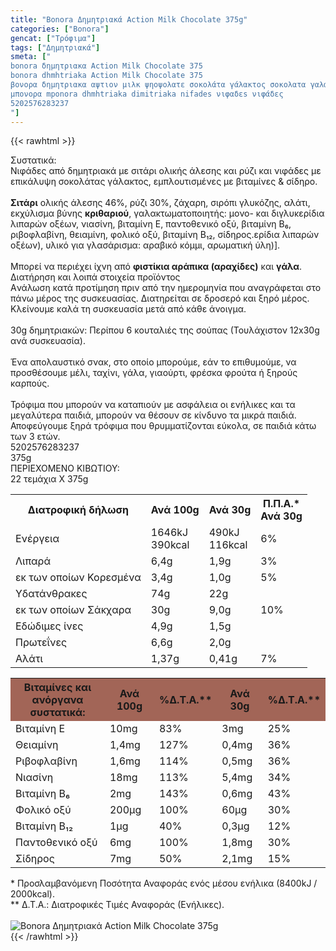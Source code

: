```yaml
---
title: "Bonora Δημητριακά Action Milk Chocolate 375g"
categories: ["Bonora"]
gencat: ["Τρόφιμα"]
tags: ["Δημητριακά"]
smeta: ["
bonora δημητριακα Action Milk Chocolate 375
bonora dhmhtriaka Action Milk Chocolate 375
βονορα δημητριακα αψτιον μιλκ ψηοψολατε σοκολάτα γάλακτος σοκολατα γαλακτος
μπονορα mponora dhmhtriaka dimitriaka nifades νιφαδεs νιφάδες
5202576283237
"]
---
```

{{< rawhtml >}}

<div class="sload57"><div class="product"><div id="sistatika">Συστατικά:</div><div class="alltext">Nιφάδες από δημητριακά με σιτάρι ολικής άλεσης και ρύζι και νιφάδες με επικάλυψη σοκολάτας γάλακτος, εμπλουτισμένες με βιταμίνες &amp; σίδηρο.<br><br><b>Σιτάρι</b> ολικής άλεσης 46%, ρύζι 30%, ζάχαρη, σιρόπι γλυκόζης, αλάτι, εκχύλισμα βύνης <b>κριθαριού</b>, γαλακτωματοποιητής: μονο- και διγλυκερίδια λιπαρών οξέων, νιασίνη, βιταμίνη Ε, παντοθενικό οξύ, βιταμίνη Β₆, ριβοφλαβίνη, θειαμίνη, φολικό οξύ, βιταμίνη Β₁₂, σίδηρος.ερίδια λιπαρών οξέων), υλικό για γλασάρισμα: αραβικό κόμμι, αρωματική ύλη)].<br><br>Μπορεί να περιέχει ίχνη από <b>φιστίκια αράπικα (αραχίδες)</b> και <b>γάλα</b>.</div><div id="loipa">Διατήρηση και λοιπά στοιχεία προϊόντος</div><div class="alltext">Aνάλωση κατά προτίμηση πριν από την ημερομηνία που αναγράφεται στο πάνω μέρος της συσκευασίας. Διατηρείται σε δροσερό και ξηρό μέρος. Κλείνουμε καλά τη συσκευασία μετά από κάθε άνοιγμα.<br><br>30g δημητριακών: Περίπου 6 κουταλιές της σούπας (Τουλάχιστον 12x30g ανά συσκευασία).<br><br>Ένα απολαυστικό σνακ, στο οποίο μπορούμε, εάν το επιθυμούμε, να προσθέσουμε μέλι, ταχίνι, γάλα, γιαούρτι, φρέσκα φρούτα ή ξηρούς καρπούς.<br><br>Τρόφιμα που μπορούν να καταπιούν με ασφάλεια οι ενήλικες και τα μεγαλύτερα παιδιά, μπορούν να θέσουν σε κίνδυνο τα μικρά παιδιά. Αποφεύγουμε ξηρά τρόφιμα που θρυμματίζονται εύκολα, σε παιδιά κάτω των 3 ετών.</div><div id="barcode"><div id="barimage1"></div><span id="bartext">5202576283237</span></div><div id="varos"><div id="varosimage1"></div><span id="varostext">375g</span></div><div id="kivotio">ΠΕΡΙΕΧΟΜΕΝΟ ΚΙΒΩΤΙΟΥ:<br>22 τεμάχια Χ 375g</div><div class="tabout"><table id="diatable"><tbody><tr><th>Διατροφική δήλωση</th><th>Ανά 100g</th><th>Ανά 30g</th><th>Π.Π.Α.*<br>Ανά 30g</th></tr><tr><td class="texr2">Ενέργεια</td><td class="texr">1646kJ<br>390kcal</td><td class="texr">490kJ<br>116kcal</td><td class="texr">6%</td></tr><tr><td class="texr2">Λιπαρά</td><td class="texr">6,4g</td><td class="texr">1,9g</td><td class="texr">3%</td></tr><tr><td class="gray">εκ των οποίων Κορεσµένα</td><td class="gray2">3,4g</td><td class="gray2">1,0g</td><td class="gray2">5%</td></tr><tr><td class="texr2">Yδατάνθρακες</td><td class="texr">74g</td><td class="texr">22g</td><td class="texr"></td></tr><tr><td class="gray">εκ των οποίων Σάκχαρα</td><td class="gray2">30g</td><td class="gray2">9,0g</td><td class="gray2">10%</td></tr><tr><td class="texr2">Eδώδιμες ίνες</td><td class="texr">4,9g</td><td class="texr">1,5g</td><td class="texr"></td></tr><tr><td class="texr2">Πρωτεΐνες</td><td class="texr">6,6g</td><td class="texr">2,0g</td><td class="texr"></td></tr><tr><td class="texr2">Αλάτι</td><td class="texr">1,37g</td><td class="texr">0,41g</td><td class="texr">7%</td></tr></tbody></table></div><div class="keno"></div><div class="tabout"><table id="diatable"><tbody><tr><th style="background:#a26557">Βιταμίνες και<br>ανόργανα συστατικά:</th><th style="background:#a26557">Ανά 100g</th><th style="background:#a26557">%Δ.Τ.Α.**</th><th style="background:#a26557">Ανά 30g</th><th style="background:#a26557">%Δ.Τ.Α.**</th></tr><tr><td class="texr2">Βιταμίνη Ε</td><td class="texr">10mg</td><td class="texr">83%</td><td class="texr">3mg</td><td class="texr">25%</td></tr><tr><td class="texr2">Θειαμίνη</td><td class="texr">1,4mg</td><td class="texr">127%</td><td class="texr">0,4mg</td><td class="texr">36%</td></tr><tr><td class="texr2">Ριβοφλαβίνη</td><td class="texr">1,6mg</td><td class="texr">114%</td><td class="texr">0,5mg</td><td class="texr">36%</td></tr><tr><td class="texr2">Νιασίνη</td><td class="texr">18mg</td><td class="texr">113%</td><td class="texr">5,4mg</td><td class="texr">34%</td></tr><tr><td class="texr2">Βιταμίνη Β₆</td><td class="texr">2mg</td><td class="texr">143%</td><td class="texr">0,6mg</td><td class="texr">43%</td></tr><tr><td class="texr2">Φολικό οξύ</td><td class="texr">200µg</td><td class="texr">100%</td><td class="texr">60µg</td><td class="texr">30%</td></tr><tr><td class="texr2">Βιταμίνη Β₁₂</td><td class="texr">1µg</td><td class="texr">40%</td><td class="texr">0,3µg</td><td class="texr">12%</td></tr><tr><td class="texr2">Παντοθενικό οξύ</td><td class="texr">6mg</td><td class="texr">100%</td><td class="texr">1,8mg</td><td class="texr">30%</td></tr><tr><td class="texr2">Σίδηρος</td><td class="texr">7mg</td><td class="texr">50%</td><td class="texr">2,1mg</td><td class="texr">15%</td></tr></tbody></table></div><div class="alltext">* Προσλαμβανόμενη Ποσότητα Αναφοράς ενός μέσου ενήλικα (8400kJ / 2000kcal).<br>** Δ.Τ.Α.: Διατροφικές Τιμές Αναφοράς (Ενήλικες).</div><br><div class="pimg"><img alt="Bonora Δημητριακά Action Milk Chocolate 375g" title="Bonora Δημητριακά Action Milk Chocolate 375g" src="/media/images/bonora-dhmhtriaka-action-milk-chocolate-375g.jpg"></div></div></div>
{{< /rawhtml >}}


